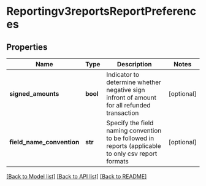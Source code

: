 # Reportingv3reportsReportPreferences

## Properties
Name | Type | Description | Notes
------------ | ------------- | ------------- | -------------
**signed_amounts** | **bool** | Indicator to determine whether negative sign infront of amount for all refunded transaction | [optional] 
**field_name_convention** | **str** | Specify the field naming convention to be followed in reports (applicable to only csv report formats | [optional] 

[[Back to Model list]](../README.md#documentation-for-models) [[Back to API list]](../README.md#documentation-for-api-endpoints) [[Back to README]](../README.md)


